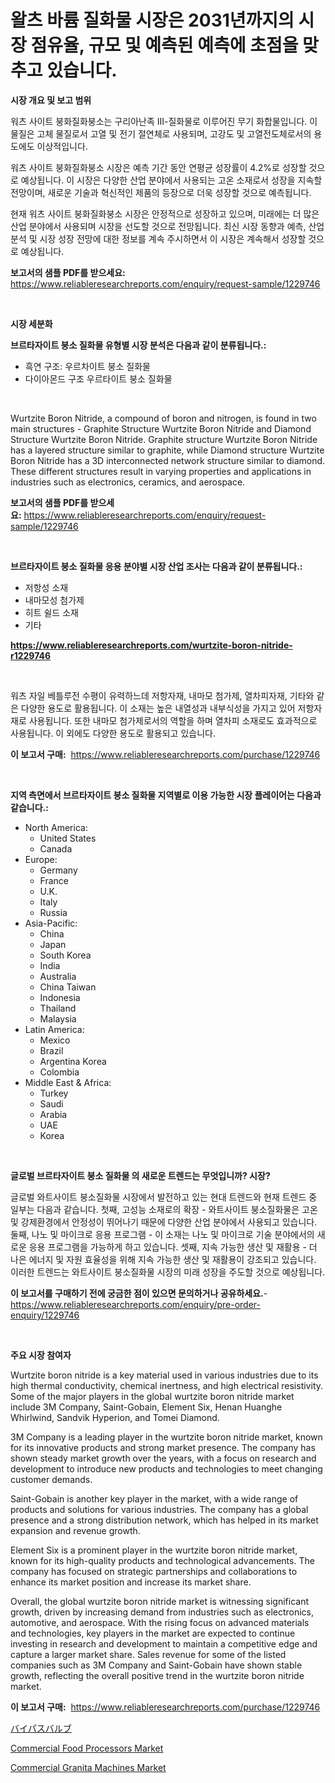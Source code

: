 <p><h1>왈츠 바륨 질화물 시장은 2031년까지의 시장 점유율, 규모 및 예측된 예측에 초점을 맞추고 있습니다.</h1></p><p><strong>시장 개요 및 보고 범위</strong></p>
<p><p>워츠 사이트 붕화질화붕소는 구리아난족 Ⅲ-질화물로 이루어진 무기 화합물입니다. 이 물질은 고체 물질로서 고열 및 전기 절연체로 사용되며, 고강도 및 고열전도체로서의 용도에도 이상적입니다. </p><p>워츠 사이트 붕화질화붕소 시장은 예측 기간 동안 연평균 성장률이 4.2%로 성장할 것으로 예상됩니다. 이 시장은 다양한 산업 분야에서 사용되는 고온 소재로서 성장을 지속할 전망이며, 새로운 기술과 혁신적인 제품의 등장으로 더욱 성장할 것으로 예측됩니다.</p><p>현재 워츠 사이트 붕화질화붕소 시장은 안정적으로 성장하고 있으며, 미래에는 더 많은 산업 분야에서 사용되며 시장을 선도할 것으로 전망됩니다. 최신 시장 동향과 예측, 산업 분석 및 시장 성장 전망에 대한 정보를 계속 주시하면서 이 시장은 계속해서 성장할 것으로 예상됩니다.</p></p>
<p><strong>보고서의 샘플 PDF를 받으세요:</strong> <a href="https://www.reliableresearchreports.com/enquiry/request-sample/1229746">https://www.reliableresearchreports.com/enquiry/request-sample/1229746</a></p>
<p>&nbsp;</p>
<p><strong>시장 세분화</strong></p>
<p><strong>브르타자이트 붕소 질화물 유형별 시장 분석은 다음과 같이 분류됩니다.:</strong></p>
<p><ul><li>흑연 구조: 우르차이트 붕소 질화물</li><li>다이아몬드 구조 우르타이트 붕소 질화물</li></ul></p>
<p>&nbsp;</p>
<p><p>Wurtzite Boron Nitride, a compound of boron and nitrogen, is found in two main structures - Graphite Structure Wurtzite Boron Nitride and Diamond Structure Wurtzite Boron Nitride. Graphite structure Wurtzite Boron Nitride has a layered structure similar to graphite, while Diamond structure Wurtzite Boron Nitride has a 3D interconnected network structure similar to diamond. These different structures result in varying properties and applications in industries such as electronics, ceramics, and aerospace.</p></p>
<p><strong>보고서의 샘플 PDF를 받으세요:</strong>&nbsp;<a href="https://www.reliableresearchreports.com/enquiry/request-sample/1229746">https://www.reliableresearchreports.com/enquiry/request-sample/1229746</a></p>
<p>&nbsp;</p>
<p><strong> 브르타자이트 붕소 질화물 응용 분야별 시장 산업 조사는 다음과 같이 분류됩니다.:</strong></p>
<p><ul><li>저항성 소재</li><li>내마모성 첨가제</li><li>히트 쉴드 소재</li><li>기타</li></ul></p>
<p><strong><a href="https://www.reliableresearchreports.com/wurtzite-boron-nitride-r1229746">https://www.reliableresearchreports.com/wurtzite-boron-nitride-r1229746</a></strong></p>
<p>&nbsp;</p>
<p><p>워츠 자일 베틀루전 수평이 유력하느데 저항자재, 내마모 첨가제, 열차피자재, 기타와 같은 다양한 용도로 활용됩니다. 이 소재는 높은 내열성과 내부식성을 가지고 있어 저항자재로 사용됩니다. 또한 내마모 첨가제로서의 역할을 하며 열차피 소재로도 효과적으로 사용됩니다. 이 외에도 다양한 용도로 활용되고 있습니다.</p></p>
<p><strong>이 보고서 구매:</strong>&nbsp; <a href="https://www.reliableresearchreports.com/purchase/1229746">https://www.reliableresearchreports.com/purchase/1229746</a></p>
<p>&nbsp;</p>
<p><strong>지역 측면에서 브르타자이트 붕소 질화물 지역별로 이용 가능한 시장 플레이어는 다음과 같습니다.:</strong></p>
<p><ul>
    <li>
        North America:
        <ul>
            <li>United States</li>
            <li>Canada</li>
        </ul>
    </li>
    <li>
        Europe:
        <ul>
            <li>Germany</li>
            <li>France</li>
            <li>U.K.</li>
            <li>Italy</li>
            <li>Russia</li>
        </ul>
    </li>
    <li>
        Asia-Pacific:
        <ul>
            <li>China</li>
            <li>Japan</li>
            <li>South Korea</li>
            <li>India</li>
            <li>Australia</li>
            <li>China Taiwan</li>
            <li>Indonesia</li>
            <li>Thailand</li>
            <li>Malaysia</li>
        </ul>
    </li>
    <li>
        Latin America:
        <ul>
            <li>Mexico</li>
            <li>Brazil</li>
            <li>Argentina Korea</li>
            <li>Colombia</li>
        </ul>
    </li>
    <li>
        Middle East & Africa:
        <ul>
            <li>Turkey</li>
            <li>Saudi</li>
            <li>Arabia</li>
            <li>UAE</li>
            <li>Korea</li>
        </ul>
    </li>
    </ul></p>
<p>&nbsp;</p>
<p><strong>글로벌 브르타자이트 붕소 질화물 의 새로운 트렌드는 무엇입니까? 시장?</strong></p>
<p><p>글로벌 와트사이트 붕소질화물 시장에서 발전하고 있는 현대 트렌드와 현재 트렌드 중 일부는 다음과 같습니다. 첫째, 고성능 소재로의 확장 - 와트사이트 붕소질화물은 고온 및 강제환경에서 안정성이 뛰어나기 때문에 다양한 산업 분야에서 사용되고 있습니다. 둘째, 나노 및 마이크로 응용 프로그램 - 이 소재는 나노 및 마이크로 기술 분야에서의 새로운 응용 프로그램을 가능하게 하고 있습니다. 셋째, 지속 가능한 생산 및 재활용 - 더 나은 에너지 및 자원 효율성을 위해 지속 가능한 생산 및 재활용이 강조되고 있습니다. 이러한 트렌드는 와트사이트 붕소질화물 시장의 미래 성장을 주도할 것으로 예상됩니다.</p></p>
<p><strong>이 보고서를 구매하기 전에 궁금한 점이 있으면 문의하거나 공유하세요.</strong>- <a href="https://www.reliableresearchreports.com/enquiry/pre-order-enquiry/1229746">https://www.reliableresearchreports.com/enquiry/pre-order-enquiry/1229746</a></p>
<p>&nbsp;</p>
<p><strong>주요 시장 참여자</strong></p>
<p><p>Wurtzite boron nitride is a key material used in various industries due to its high thermal conductivity, chemical inertness, and high electrical resistivity. Some of the major players in the global wurtzite boron nitride market include 3M Company, Saint-Gobain, Element Six, Henan Huanghe Whirlwind, Sandvik Hyperion, and Tomei Diamond.</p><p>3M Company is a leading player in the wurtzite boron nitride market, known for its innovative products and strong market presence. The company has shown steady market growth over the years, with a focus on research and development to introduce new products and technologies to meet changing customer demands.</p><p>Saint-Gobain is another key player in the market, with a wide range of products and solutions for various industries. The company has a global presence and a strong distribution network, which has helped in its market expansion and revenue growth.</p><p>Element Six is a prominent player in the wurtzite boron nitride market, known for its high-quality products and technological advancements. The company has focused on strategic partnerships and collaborations to enhance its market position and increase its market share.</p><p>Overall, the global wurtzite boron nitride market is witnessing significant growth, driven by increasing demand from industries such as electronics, automotive, and aerospace. With the rising focus on advanced materials and technologies, key players in the market are expected to continue investing in research and development to maintain a competitive edge and capture a larger market share. Sales revenue for some of the listed companies such as 3M Company and Saint-Gobain have shown stable growth, reflecting the overall positive trend in the wurtzite boron nitride market.</p></p>
<p><strong>이 보고서 구매:</strong>&nbsp;&nbsp;<a href="https://www.reliableresearchreports.com/purchase/1229746">https://www.reliableresearchreports.com/purchase/1229746</a></p>
<p><p><a href="https://github.com/SarahFahey88/Market-Research-Report-List-1/blob/main/670630132030.md">バイパスバルブ</a></p><p><a href="https://github.com/myacatherineblakecaczo9vcsw/Market-Research-Report-List-2/blob/main/commercial-food-processors-market.md">Commercial Food Processors Market</a></p><p><a href="https://github.com/okotobwrhuteie/Market-Research-Report-List-2/blob/main/commercial-granita-machines-market.md">Commercial Granita Machines Market</a></p></p>